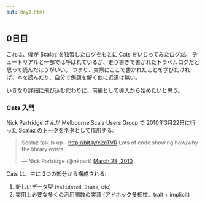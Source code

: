 ```yaml
---
out: day0.html
---
```


0日目
----

これは、僕が Scalaz を独習したログをもとに Cats をいじってみたログだ。
チュートリアルと一部では呼ばれているが、走り書きで書かれたトラベルログだと思って読んだほうがいい。
つまり、実際にここで書かれたことを学びたければ、本を読んだり、自分で例題を解く他に近道は無い。

いきなり詳細に飛び込む代わりに、前編として導入から始めたいと思う。

### Cats 入門

Nick Partridge さんが Melbourne Scala Users Group で 2010年3月22日に行った
[Scalaz のトーク](http://vimeo.com/10482466)をネタとして借用する:

<blockquote class="twitter-tweet"><p>Scalaz talk is up - <a href="http://bit.ly/c2eTVR">http://bit.ly/c2eTVR</a> Lots of code showing how/why the library exists</p>&mdash; Nick Partridge (@nkpart) <a href="https://twitter.com/nkpart/status/11172171016">March 28, 2010</a></blockquote>
<script async src="//platform.twitter.com/widgets.js" charset="utf-8"></script>

Cats は、主に 2つの部分から構成される:

1. 新しいデータ型 (`Validated`, `State`, etc)
2. 実用上必要な多くの汎用関数の実装 (アドホック多相性、trait + implicit)
